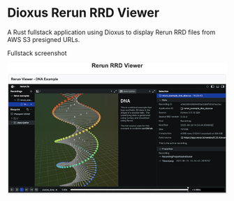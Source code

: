 # Dioxus Rerun RRD Viewer

A Rust fullstack application using Dioxus to display Rerun RRD files from AWS S3 presigned URLs.


Fullstack screenshot


![Rerun RRD Viewer Screenshot](fullstack/assets/screenshot.png)